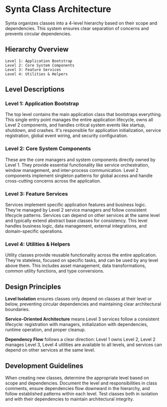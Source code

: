 # Synta Class Architecture

Synta organizes classes into a 4-level hierarchy based on their scope and dependencies. This system ensures clear separation of concerns and prevents circular dependencies.

## Hierarchy Overview

```
Level 1: Application Bootstrap
Level 2: Core System Components  
Level 3: Feature Services
Level 4: Utilities & Helpers
```

## Level Descriptions

### Level 1: Application Bootstrap
The top level contains the main application class that bootstraps everything. This single entry point manages the entire application lifecycle, owns all Level 2 components, and handles critical system events like startup, shutdown, and crashes. It's responsible for application initialization, service registration, global event wiring, and security configuration.

### Level 2: Core System Components
These are the core managers and system components directly owned by Level 1. They provide essential functionality like service orchestration, window management, and inter-process communication. Level 2 components implement singleton patterns for global access and handle cross-cutting concerns across the application.

### Level 3: Feature Services
Services implement specific application features and business logic. They're managed by Level 2 service managers and follow consistent lifecycle patterns. Services can depend on other services at the same level and typically extend abstract base classes for consistency. This level handles business logic, data management, external integrations, and domain-specific operations.

### Level 4: Utilities & Helpers
Utility classes provide reusable functionality across the entire application. They're stateless, focused on specific tasks, and can be used by any level above them. This includes asset management, data transformations, common utility functions, and type conversions.

## Design Principles

**Level Isolation** ensures classes only depend on classes at their level or below, preventing circular dependencies and maintaining clear architectural boundaries.

**Service-Oriented Architecture** means Level 3 services follow a consistent lifecycle: registration with managers, initialization with dependencies, runtime operation, and proper cleanup.

**Dependency Flow** follows a clear direction: Level 1 owns Level 2, Level 2 manages Level 3, Level 4 utilities are available to all levels, and services can depend on other services at the same level.

## Development Guidelines

When creating new classes, determine the appropriate level based on scope and dependencies. Document the level and responsibilities in class comments, ensure dependencies flow downward in the hierarchy, and follow established patterns within each level. Test classes both in isolation and with their dependencies to maintain architectural integrity.
